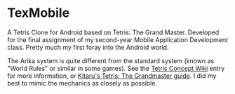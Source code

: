 # TexMobile
A Tetris Clone for Android based on Tetris: The Grand Master. Developed for the final assignment of my second-year Mobile Application Development class. Pretty much my first foray into the Android world.

The Arika system is quite different from the standard system (known as "World Rules" or similar in some games). See the [Tetris Concept Wiki](http://tetrisconcept.net/wiki/Tetris_The_Grand_Master) entry for more information, or [Kitaru's Tetris: The Grandmaster guide](http://kitaru.1101b.com/TGMGUIDE/). I did my best to mimic the mechanics as closely as possible.
